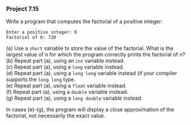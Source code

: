 ### Project 7.15
Write a program that computes the factorial of a positive integer:

```
Enter a positive integer: 6
Factorial of 6: 720
```

(a) Use a `short` variable to store the value of the factorial. What is the
largest value of n for which the program correctly prints the factorial of n?  
(b) Repeat part (a), using an `int` variable instead.  
(c) Repeat part (a), using a `long` variable instead.  
(d) Repeat part (a), using a `long long` variable instead (if your compiler
supports the `long long` type.  
(e) Repeat part (a), using a `float` variable instead.  
(f) Repeat part (a), using a `double` variable instead.  
(g) Repeat part (a), using a `long double` variable instead.

In cases (e)-(g), the program will display a close approximation of the
factorial, not necessarily the exact value.

 